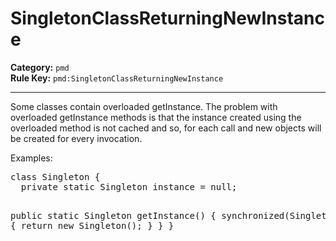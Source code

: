 
# SingletonClassReturningNewInstance
**Category:** `pmd`<br/>
**Rule Key:** `pmd:SingletonClassReturningNewInstance`<br/>


-----

<p>
  Some classes contain overloaded getInstance. The problem with overloaded getInstance methods is that the instance
  created using the overloaded method is not cached and so, for each call and new objects will be created for every
  invocation.
</p>

<p>Examples:</p>
<pre>
class Singleton {
  private static Singleton instance = null;

  public static Singleton getInstance() {
    synchronized(Singleton.class) {
      return new Singleton();
    }
  }
}
</pre>

